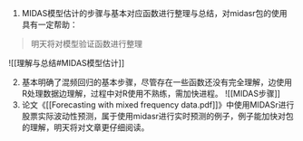 1. MIDAS模型估计的步骤与基本对应函数进行整理与总结，对midasr包的使用具有一定帮助：
>明天将对模型验证函数进行整理

![[理解与总结#MIDAS模型估计]]

2. 基本明确了混频回归的基本步骤，尽管存在一些函数还没有完全理解，边使用R处理数据边理解，过程中对R使用不熟练，需加快进程。
  ![[MIDAS步骤]]
3. 论文《[[Forecasting with mixed frequency data.pdf]]》中使用MIDASr进行股票实际波动性预测，属于使用midasr进行实时预测的例子，例子能加快对包的理解，明天将对文章更仔细阅读。